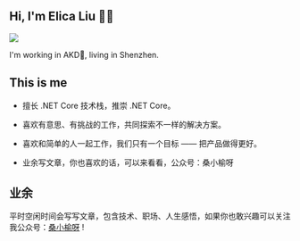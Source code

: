 ## Hi, I'm Elica Liu 👨‍💻‍

<img src="https://github-readme-stats.vercel.app/api?username=ElicaKing&show_icons=true&theme=radical&count_private=true&show_icons=true&include_all_commits=true" />

I'm working in AKD🚓, living in Shenzhen.

## This is me

- 擅长 .NET Core 技术栈，推崇 .NET Core。

- 喜欢有意思、有挑战的工作，共同探索不一样的解决方案。

- 喜欢和简单的人一起工作，我们只有一个目标 —— 把产品做得更好。

- 业余写文章，你也喜欢的话，可以来看看，公众号：桑小榆呀

## 业余

平时空闲时间会写写文章，包含技术、职场、人生感悟，如果你也敢兴趣可以关注我公众号：[桑小榆呀](https://mp.weixin.qq.com/s/aJ2o0vnhlho3H4EILLjWwg) !
